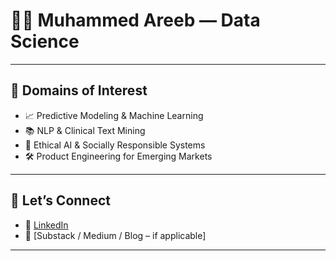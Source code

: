 # 👨‍💻 Muhammed Areeb — Data Science

---

## 🚀 Domains of Interest

- 📈 Predictive Modeling & Machine Learning
- 📚 NLP & Clinical Text Mining
- 🧠 Ethical AI & Socially Responsible Systems
- 🛠️ Product Engineering for Emerging Markets


---

## 🤝 Let’s Connect

- 💼 [LinkedIn](https://www.linkedin.com/in/mohammed-areeb-56a2051b4/)
- 🧠 [Substack / Medium / Blog – if applicable]



---
